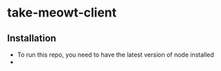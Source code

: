 # take-meowt-client


## Installation

- To run this repo, you need to have the latest version of node installed 
- 
